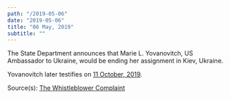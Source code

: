 ```yaml
---
path: "/2019-05-06"
date: "2019-05-06"
title: "06 May, 2019"
subtitle: ""
---
```


The State Department announces that Marie L. Yovanovitch, US Ambassador to Ukraine, would be ending her assignment in Kiev, Ukraine.

Yovanovitch later testifies on [11 October, 2019](#2019-10-11).

<span class="sources">
Source(s): <a href="https://www.nytimes.com/interactive/2019/09/26/us/politics/whistle-blower-complaint.html" target="_blank" rel="noopener norefferer">The Whistleblower Complaint</a>
</span>